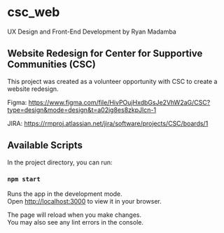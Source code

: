 # csc_web

UX Design and Front-End Development by Ryan Madamba

## Website Redesign for Center for Supportive Communities (CSC)

This project was created as a volunteer opportunity with CSC to create a website redesign.

Figma: https://www.figma.com/file/HivPOujHxdbGsJe2VhW2aG/CSC?type=design&mode=design&t=a02jg8es8zkpJlcn-1

JIRA: https://rmproj.atlassian.net/jira/software/projects/CSC/boards/1

## Available Scripts

In the project directory, you can run:

### `npm start`

Runs the app in the development mode.\
Open [http://localhost:3000](http://localhost:3000) to view it in your browser.

The page will reload when you make changes.\
You may also see any lint errors in the console.
